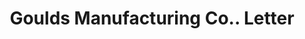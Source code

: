 ---
doi: 10.7916/D81Z5GHD
date_other: '1917'
date_other_textual: '1917'
form: correspondence
genre:
- Letters (correspondence)
name:
- Goulds Manufacturing Co.
object_in_context_url: https://biggert.cul.columbia.edu/items/view/ave_biggert_01200
subject_hierarchical_geographic:
- Seneca Falls, New York, United States
subject_name:
- Goulds Manufacturing Co.
title: Goulds Manufacturing Co.. Letter
sort_title: Goulds Manufacturing Co.. Letter
call_number: ave_biggert_01200
coordinates:
- 42.90861111111111,-76.79805555555555
pid: ave_biggert_01200
identifiers: ave_biggert_01200
thumbnail: https://derivativo-1.library.columbia.edu/iiif/2/ldpd:343444/full/!256,256/0/native.jpg
permalink: "/biggert/ave_biggert_01200/"
layout: iiif-image-page
---